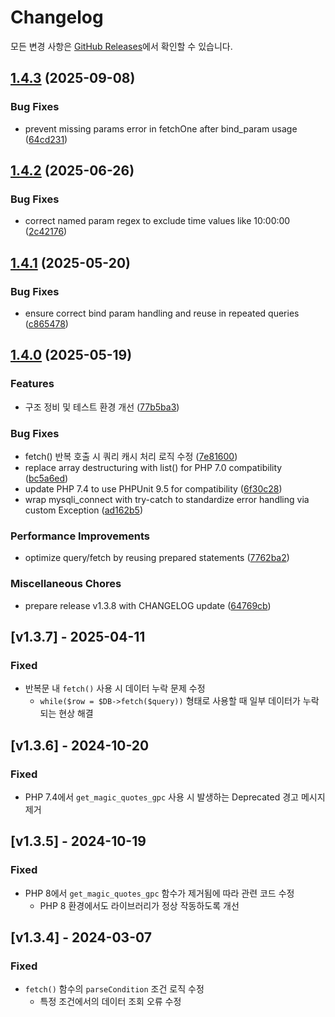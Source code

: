 # Changelog

모든 변경 사항은 [GitHub Releases](https://github.com/jonathanbak/mysqlilib/releases)에서 확인할 수 있습니다.

## [1.4.3](https://github.com/jonathanbak/mysqlilib/compare/v1.4.2...v1.4.3) (2025-09-08)


### Bug Fixes

* prevent missing params error in fetchOne after bind_param usage ([64cd231](https://github.com/jonathanbak/mysqlilib/commit/64cd231de4cb085d7aac32ad4cc755c020726b75))

## [1.4.2](https://github.com/jonathanbak/mysqlilib/compare/v1.4.1...v1.4.2) (2025-06-26)


### Bug Fixes

* correct named param regex to exclude time values like 10:00:00 ([2c42176](https://github.com/jonathanbak/mysqlilib/commit/2c421769765e32484d44e2c32e65bb5153b76d53))

## [1.4.1](https://github.com/jonathanbak/mysqlilib/compare/v1.4.0...v1.4.1) (2025-05-20)


### Bug Fixes

* ensure correct bind param handling and reuse in repeated queries ([c865478](https://github.com/jonathanbak/mysqlilib/commit/c865478651065ce74839bc5f9be1bfeefd40596d))

## [1.4.0](https://github.com/jonathanbak/mysqlilib/compare/v1.3.7...v1.4.0) (2025-05-19)


### Features

* 구조 정비 및 테스트 환경 개선 ([77b5ba3](https://github.com/jonathanbak/mysqlilib/commit/77b5ba3125b0fcbcab0669ea6c09fa83ad3a12d2))


### Bug Fixes

* fetch() 반복 호출 시 쿼리 캐시 처리 로직 수정 ([7e81600](https://github.com/jonathanbak/mysqlilib/commit/7e81600eec07d98a549e76f89612e3a0ede3eede))
* replace array destructuring with list() for PHP 7.0 compatibility ([bc5a6ed](https://github.com/jonathanbak/mysqlilib/commit/bc5a6edf4a36ded124f978cf43a627fdd2cbad26))
* update PHP 7.4 to use PHPUnit 9.5 for compatibility ([6f30c28](https://github.com/jonathanbak/mysqlilib/commit/6f30c289ac0c54e8aae8038f97bb3142f1f3eac0))
* wrap mysqli_connect with try-catch to standardize error handling via custom Exception ([ad162b5](https://github.com/jonathanbak/mysqlilib/commit/ad162b5d52a095e7b072c1ac73a9c95851b7a7f3))


### Performance Improvements

* optimize query/fetch by reusing prepared statements ([7762ba2](https://github.com/jonathanbak/mysqlilib/commit/7762ba202aa48187d2ef0da40771a41cd91a69d4))


### Miscellaneous Chores

* prepare release v1.3.8 with CHANGELOG update ([64769cb](https://github.com/jonathanbak/mysqlilib/commit/64769cbb757facdf1e81c1fb88740d354f8f728d))

## [v1.3.7] - 2025-04-11

### Fixed

- 반복문 내 `fetch()` 사용 시 데이터 누락 문제 수정
    - `while($row = $DB->fetch($query))` 형태로 사용할 때 일부 데이터가 누락되는 현상 해결

## [v1.3.6] - 2024-10-20

### Fixed

- PHP 7.4에서 `get_magic_quotes_gpc` 사용 시 발생하는 Deprecated 경고 메시지 제거

## [v1.3.5] - 2024-10-19

### Fixed

- PHP 8에서 `get_magic_quotes_gpc` 함수가 제거됨에 따라 관련 코드 수정
    - PHP 8 환경에서도 라이브러리가 정상 작동하도록 개선

## [v1.3.4] - 2024-03-07

### Fixed

- `fetch()` 함수의 `parseCondition` 조건 로직 수정
    - 특정 조건에서의 데이터 조회 오류 수정
